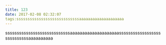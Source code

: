 ```yaml
---
title: 123
date: 2017-02-08 02:32:07
tags:ssssssssssssssssssssssssssssaaaaaaaaaaaaaaaaaaaa
---
```

ssssssssssssssssssssssssssssaaaaaaaaaaaaaaaaaaaassssssssssssssssssssssssssssaaaaaaaaaa